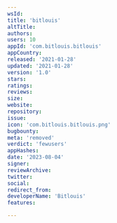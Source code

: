 ```yaml
---
wsId: 
title: 'bitlouis'
altTitle: 
authors: 
users: 10
appId: 'com.bitlouis.bitlouis'
appCountry: 
released: '2021-01-28'
updated: '2021-01-28'
version: '1.0'
stars: 
ratings: 
reviews: 
size: 
website: 
repository: 
issue: 
icon: 'com.bitlouis.bitlouis.png'
bugbounty: 
meta: 'removed'
verdict: 'fewusers'
appHashes: 
date: '2023-08-04'
signer: 
reviewArchive: 
twitter: 
social: 
redirect_from: 
developerName: 'Bitlouis'
features: 

---
```


